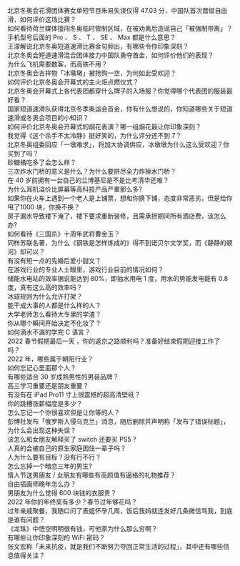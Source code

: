 北京冬奥会花滑团体赛女单短节目朱易失误仅得 47.03 分，中国队首次晋级自由滑，如何评价这场比赛？  
如何看待荷兰媒体擅闯冬奥临时管制区域，在被劝离后造谣自己「被强制带离」？  
手机型号后面的 Pro 、 S 、 T 、 SE 、 Max 都是什么意思？  
王濛解说北京冬奥短道速滑比赛金句频出，有哪些令你印象深刻？  
北京冬奥会短道速滑混合团体接力中国队勇夺首金，如何评价他们的表现？  
为什么飞机需要数客，而高铁不用？  
北京冬奥会吉祥物「冰墩墩」被抢购一空，为何如此受欢迎？  
如何评价北京冬奥会开幕式的主火炬点燃仪式？  
北京冬奥会开幕式上各代表团都穿什么牌子的入场服？你觉得哪个代表团的服装最好看？  
国家短道速滑队获得北京冬季奥运会首金，你有什么想说的，你知道哪些关于短道速滑或冬奥会项目的小知识？  
如何评价北京冬奥会开幕式的烟花表演？哪一组烟花最让你印象深刻？  
我觉得《这个杀手不太冷静》挺好笑的，为什么评分还不到 7？  
北京冬奥组委回应「一墩难求」，将加大协调供应，冰墩墩为什么这么受欢迎？你买到了吗？  
砂糖橘吃多了会怎么样？  
三次炸水门桥的意义是什么？为什么要拼尽全力炸掉水门桥？  
在 40 岁前拥有一台自己的兰博基尼是不是比考清华还难？  
为什么耳机溢价比屏幕等高科技产品严重那么多?  
如果你在火车上遇到一个老人是上铺票，想和你换下铺，态度非常恶劣，但是给你甩了1000 块，你换不换？  
房子漏水导致楼下淹了，楼下要求重新装修，且需承担期间所有酒店费，该怎么办?  
如何看待《三国杀》十周年武将曹金玉？  
同样苏联名著，为什么《钢铁是怎样炼成的》得不到诺贝尔文学奖，而《静静的顿河》却可以？  
有没有短一点的先婚后爱小甜文？  
在游戏行业的专业人士眼里，游戏行业目前的情况如何？  
储能水电站的效率据说能达到 80%，即抽水用电 1 度，用水的势能发电能有 0.8 度，真有这么高的效率吗？  
冰球规则为什么允许打架？  
能干成大事的人都是什么样的人？  
大学老师怎么看待大专里的学渣？  
你从哪个瞬间开始决定不化妆了？  
如何滴水不漏的学完 C 语言？  
2022 春节假期最后一天 ，你的返京之路顺利吗？准备好结束假期迎接工作了吗？  
2022 年，哪些属于朝阳行业？  
如何忘记心里面那个人？  
有哪些适合 30 岁成熟男性的男装品牌？  
高三学习重要还是朋友重要？  
有没有在 iPad Pro11 寸上很震撼的超高清壁纸？  
你的跳槽涨薪幅度是多少？  
怎么忘记一个你很喜欢但是让你等的人？  
彭博社发布「俄罗斯入侵乌克兰」消息，随后删除并声明称「发布了错误标题」，为什么会出现这种失误？  
该怎么和女朋友解释买了 switch 还要买 PS5？  
人真的会被自己的原生家庭困住一辈子吗？  
人为什么要有目标？没有行不行？  
怎么忘掉一个暗恋三年的男生?  
情人节送男朋友 / 女朋友有哪些有高颜值有逼格的礼物推荐？  
自由插画师晚年怎么办？  
男朋友为什么觉得 600 块钱的衣服贵？  
2022 年你的年终奖有多少？春节过年够花吗？  
过年亲戚聚餐，我随口问了表姐怀孕几周，饭后我妈就连发好几条微信骂我，到底是谁有问题？  
《龙珠》中悟空明明很有钱，可他家为什么那么穷啊？  
有哪些让你印象深刻的 WiFi 密码？  
张文宏称「未来抗疫，就是我们不断努力夺回正常生活的过程」，其中还有哪些信息值得关注？  
